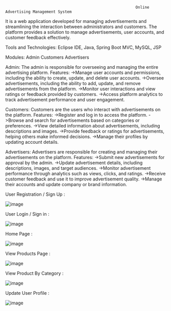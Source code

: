                                                             Online Advertising Management System
                                                             
It is a web application developed for managing advertisements and streamlining the interaction between administrators and customers. The platform provides a solution to manage advertisements, user accounts, and customer feedback effectively.

Tools and Technologies:
Eclipse IDE, Java, Spring Boot MVC, MySQL, JSP

Modules:
Admin
Customers
Advertisers

Admin:
The admin is responsible for overseeing and managing the entire advertising platform.
Features:
->Manage user accounts and permissions, including the ability to create, update, and delete user accounts.
->Oversee advertisements, including the ability to add, update, and remove advertisements from the platform.
->Monitor user interactions and view ratings or feedback provided by customers.
->Access platform analytics to track advertisement performance and user engagement.

Customers:
Customers are the users who interact with advertisements on the platform.
Features:
->Register and log in to access the platform.
->Browse and search for advertisements based on categories or preferences.
->View detailed information about advertisements, including descriptions and images.
->Provide feedback or ratings for advertisements, helping others make informed decisions.
->Manage their profiles by updating account details.

Advertisers:
Advertisers are responsible for creating and managing their advertisements on the platform.
Features:
->Submit new advertisements for approval by the admin.
->Update advertisement details, including descriptions, images, and target audiences.
->Monitor advertisement performance through analytics such as views, clicks, and ratings.
->Receive customer feedback and use it to improve advertisement quality.
->Manage their accounts and update company or brand information.

User Registration / Sign Up :

![image](https://github.com/user-attachments/assets/55b669df-6ec6-40ea-a9c7-118803c47a12)

User Login / Sign in :

![image](https://github.com/user-attachments/assets/27866c78-1e64-4c6b-ab1e-6d435beba2e7)

Home Page :

![image](https://github.com/user-attachments/assets/9f90b970-5b70-4e43-ac7f-69916c0b8b61)

View Products Page :

![image](https://github.com/user-attachments/assets/86fab86b-bd4a-4dd2-88ed-a06ed7aa3377)

View Product By Category :

![image](https://github.com/user-attachments/assets/6ca3c162-d5b2-4489-ae66-d3040c01893c)

Update User Profile :

![image](https://github.com/user-attachments/assets/44a0a21b-f67a-484b-928c-04ceb8310f2d)





